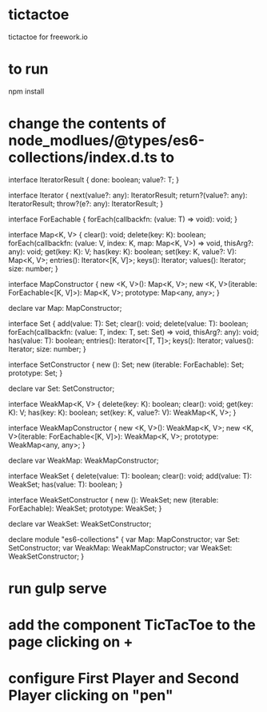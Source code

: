 # tictactoe
tictactoe for freework.io

# to run 
npm install 

# change the contents of node_modlues/@types/es6-collections/index.d.ts to

interface IteratorResult<T> {
    done: boolean;
    value?: T;
}

interface Iterator<T> {
    next(value?: any): IteratorResult<T>;
    return?(value?: any): IteratorResult<T>;
    throw?(e?: any): IteratorResult<T>;
}

interface ForEachable<T> {
    forEach(callbackfn: (value: T) => void): void;
}

interface Map<K, V> {
    clear(): void;
    delete(key: K): boolean;
    forEach(callbackfn: (value: V, index: K, map: Map<K, V>) => void, thisArg?: any): void;
    get(key: K): V;
    has(key: K): boolean;
    set(key: K, value?: V): Map<K, V>;
    entries(): Iterator<[K, V]>;
    keys(): Iterator<K>;
    values(): Iterator<V>;
    size: number;
}

interface MapConstructor {
    new <K, V>(): Map<K, V>;
    new <K, V>(iterable: ForEachable<[K, V]>): Map<K, V>;
    prototype: Map<any, any>;
}

declare var Map: MapConstructor;

interface Set<T> {
    add(value: T): Set<T>;
    clear(): void;
    delete(value: T): boolean;
    forEach(callbackfn: (value: T, index: T, set: Set<T>) => void, thisArg?: any): void;
    has(value: T): boolean;
    entries(): Iterator<[T, T]>;
    keys(): Iterator<T>;
    values(): Iterator<T>;
    size: number;
}

interface SetConstructor {
    new <T>(): Set<T>;
    new <T>(iterable: ForEachable<T>): Set<T>;
    prototype: Set<any>;
}

declare var Set: SetConstructor;

interface WeakMap<K, V> {
    delete(key: K): boolean;
	clear(): void;
    get(key: K): V;
    has(key: K): boolean;
    set(key: K, value?: V): WeakMap<K, V>;
}

interface WeakMapConstructor {
    new <K, V>(): WeakMap<K, V>;
    new <K, V>(iterable: ForEachable<[K, V]>): WeakMap<K, V>;
    prototype: WeakMap<any, any>;
}

declare var WeakMap: WeakMapConstructor;

interface WeakSet<T> {
    delete(value: T): boolean;
	clear(): void;
    add(value: T): WeakSet<T>;
    has(value: T): boolean;
}

interface WeakSetConstructor {
    new <T>(): WeakSet<T>;
    new <T>(iterable: ForEachable<T>): WeakSet<T>;
    prototype: WeakSet<any>;
}

declare var WeakSet: WeakSetConstructor;

declare module "es6-collections" {
    var Map: MapConstructor;
    var Set: SetConstructor;
    var WeakMap: WeakMapConstructor;
    var WeakSet: WeakSetConstructor;
}


# run gulp serve

# add the component TicTacToe to the page clicking on + 

# configure First Player and Second Player clicking on "pen"